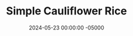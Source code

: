 ---
layout: post
title:  "Simple Cauliflower Rice"
date:   2024-05-23 00:00:00 -05000
categories: 
- Recipes
- Meatless
permalink: /recipes/cauliflower-rice
image: /assets/Food/Meatless/Cauli Rice/cauli-rice-cover.jpg
ing: caulirice-ing
facts: caulirice-facts
section1: 
start2: 
section2: 
start3: 
section3: 
start4: 
section4: 
start5: 
section5: 
Prep: 5
Rest: 
Cook: 5
Source1: 
Source2: 
whisk: https://s.samsungfood.com/GSqYB
tags: 
- cauliflower
- rice
- brown rice
- wild rice
- riced cauliflower
- side
- sautee
Description: Cauliflower rice is a super easy and quick low carb side that is very versatile.  Like <a href="/misc/fake-healthy-foods#white-rice">rice</a>, cauliflower is bland, meaning it will taste like whatever you put on it.  I went for a little garlic and allspice here, and garnished with some parsley for a delicious side in just 10 minutes
Instructions: 
- Preheat a large pan over medium heat with EVOO<br><br>

- Add your cauliflower florets to a food processor.  I used a pound of frozen cauliflower that I defrosted, but fresh will work too.  Pulse a couple of times to chop it to a rice consistency, but be careful not to overblend.  Here's what it should look like<br><br>
- <center><img src="/assets/Food/Meatless/Cauli Rice/cauli-rice-1.jpg" alt="" class="instruction-image"></center><br>

- Remove the blade from the food processor, and mix in the spices with a spatula.  Transfer to your heated pan<br><br>

- Cook over medium heat for about 5 minutes with occasional stirring.  The rice should become very lightly crispy and browned, like the texture of rice.  Don't mix too much or it will become mushy.  Adjust with spices to taste, garnish with parsley, and serve
- <center><img src="/assets/Food/Meatless/Cauli Rice/cauli-rice-3.jpg" alt="" class="instruction-image"></center>
---